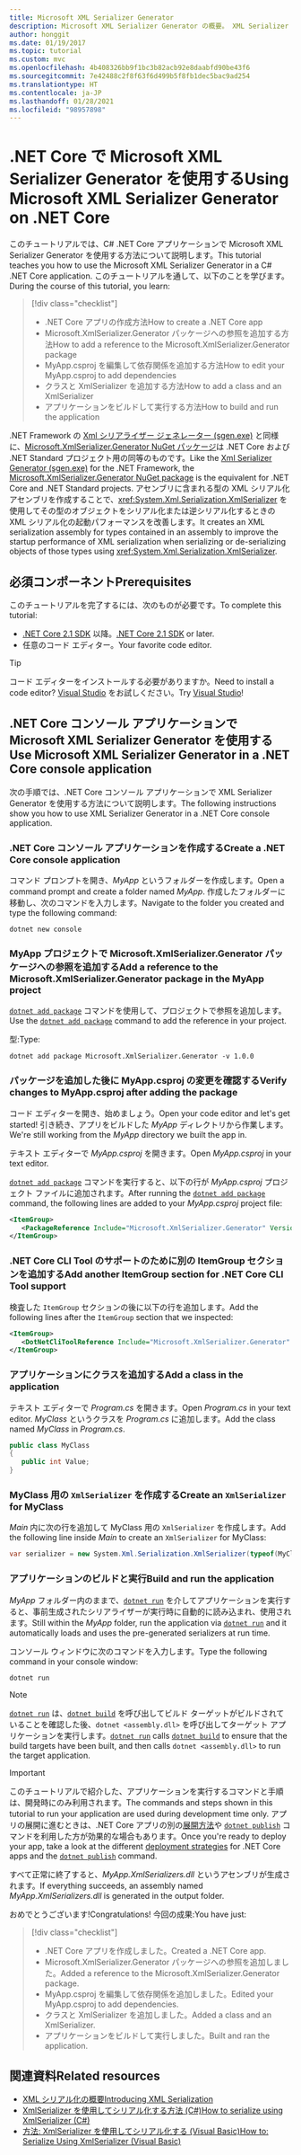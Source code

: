 ```yaml
---
title: Microsoft XML Serializer Generator
description: Microsoft XML Serializer Generator の概要。 XML Serializer Generator を使用して、プロジェクトに格納される型のために XML シリアル化アセンブリを生成します。
author: honggit
ms.date: 01/19/2017
ms.topic: tutorial
ms.custom: mvc
ms.openlocfilehash: 4b408326bb9f1bc3b82acb92e8daabfd90be43f6
ms.sourcegitcommit: 7e42488c2f8f63f6d499b5f8fb1dec5bac9ad254
ms.translationtype: HT
ms.contentlocale: ja-JP
ms.lasthandoff: 01/28/2021
ms.locfileid: "98957898"
---
```

# <a name="using-microsoft-xml-serializer-generator-on-net-core"></a><span data-ttu-id="a8d70-104">.NET Core で Microsoft XML Serializer Generator を使用する</span><span class="sxs-lookup"><span data-stu-id="a8d70-104">Using Microsoft XML Serializer Generator on .NET Core</span></span>

<span data-ttu-id="a8d70-105">このチュートリアルでは、C# .NET Core アプリケーションで Microsoft XML Serializer Generator を使用する方法について説明します。</span><span class="sxs-lookup"><span data-stu-id="a8d70-105">This tutorial teaches you how to use the Microsoft XML Serializer Generator in a C# .NET Core application.</span></span> <span data-ttu-id="a8d70-106">このチュートリアルを通して、以下のことを学びます。</span><span class="sxs-lookup"><span data-stu-id="a8d70-106">During the course of this tutorial, you learn:</span></span>

> [!div class="checklist"]
>
> - <span data-ttu-id="a8d70-107">.NET Core アプリの作成方法</span><span class="sxs-lookup"><span data-stu-id="a8d70-107">How to create a .NET Core app</span></span>
> - <span data-ttu-id="a8d70-108">Microsoft.XmlSerializer.Generator パッケージへの参照を追加する方法</span><span class="sxs-lookup"><span data-stu-id="a8d70-108">How to add a reference to the Microsoft.XmlSerializer.Generator package</span></span>
> - <span data-ttu-id="a8d70-109">MyApp.csproj を編集して依存関係を追加する方法</span><span class="sxs-lookup"><span data-stu-id="a8d70-109">How to edit your MyApp.csproj to add dependencies</span></span>
> - <span data-ttu-id="a8d70-110">クラスと XmlSerializer を追加する方法</span><span class="sxs-lookup"><span data-stu-id="a8d70-110">How to add a class and an XmlSerializer</span></span>
> - <span data-ttu-id="a8d70-111">アプリケーションをビルドして実行する方法</span><span class="sxs-lookup"><span data-stu-id="a8d70-111">How to build and run the application</span></span>

<span data-ttu-id="a8d70-112">.NET Framework の [Xml シリアライザー ジェネレーター (sgen.exe)](../../standard/serialization/xml-serializer-generator-tool-sgen-exe.md) と同様に、[Microsoft.XmlSerializer.Generator NuGet パッケージ](https://www.nuget.org/packages/Microsoft.XmlSerializer.Generator)は .NET Core および .NET Standard プロジェクト用の同等のものです。</span><span class="sxs-lookup"><span data-stu-id="a8d70-112">Like the [Xml Serializer Generator (sgen.exe)](../../standard/serialization/xml-serializer-generator-tool-sgen-exe.md) for the .NET Framework, the [Microsoft.XmlSerializer.Generator NuGet package](https://www.nuget.org/packages/Microsoft.XmlSerializer.Generator) is the equivalent for .NET Core and .NET Standard projects.</span></span> <span data-ttu-id="a8d70-113">アセンブリに含まれる型の XML シリアル化アセンブリを作成することで、<xref:System.Xml.Serialization.XmlSerializer> を使用してその型のオブジェクトをシリアル化または逆シリアル化するときの XML シリアル化の起動パフォーマンスを改善します。</span><span class="sxs-lookup"><span data-stu-id="a8d70-113">It creates an XML serialization assembly for types contained in an assembly to improve the startup performance of XML serialization when serializing or de-serializing objects of those types using <xref:System.Xml.Serialization.XmlSerializer>.</span></span>

## <a name="prerequisites"></a><span data-ttu-id="a8d70-114">必須コンポーネント</span><span class="sxs-lookup"><span data-stu-id="a8d70-114">Prerequisites</span></span>

<span data-ttu-id="a8d70-115">このチュートリアルを完了するには、次のものが必要です。</span><span class="sxs-lookup"><span data-stu-id="a8d70-115">To complete this tutorial:</span></span>

- <span data-ttu-id="a8d70-116">[.NET Core 2.1 SDK](https://dotnet.microsoft.com/download) 以降。</span><span class="sxs-lookup"><span data-stu-id="a8d70-116">[.NET Core 2.1 SDK](https://dotnet.microsoft.com/download) or later.</span></span>
- <span data-ttu-id="a8d70-117">任意のコード エディター。</span><span class="sxs-lookup"><span data-stu-id="a8d70-117">Your favorite code editor.</span></span>

> [!TIP]
> <span data-ttu-id="a8d70-118">コード エディターをインストールする必要がありますか。</span><span class="sxs-lookup"><span data-stu-id="a8d70-118">Need to install a code editor?</span></span> <span data-ttu-id="a8d70-119">[Visual Studio](https://aka.ms/vsdownload?utm_source=mscom&utm_campaign=msdocs) をお試しください。</span><span class="sxs-lookup"><span data-stu-id="a8d70-119">Try [Visual Studio](https://aka.ms/vsdownload?utm_source=mscom&utm_campaign=msdocs)!</span></span>

## <a name="use-microsoft-xml-serializer-generator-in-a-net-core-console-application"></a><span data-ttu-id="a8d70-120">.NET Core コンソール アプリケーションで Microsoft XML Serializer Generator を使用する</span><span class="sxs-lookup"><span data-stu-id="a8d70-120">Use Microsoft XML Serializer Generator in a .NET Core console application</span></span>

<span data-ttu-id="a8d70-121">次の手順では、.NET Core コンソール アプリケーションで XML Serializer Generator を使用する方法について説明します。</span><span class="sxs-lookup"><span data-stu-id="a8d70-121">The following instructions show you how to use XML Serializer Generator in a .NET Core console application.</span></span>

### <a name="create-a-net-core-console-application"></a><span data-ttu-id="a8d70-122">.NET Core コンソール アプリケーションを作成する</span><span class="sxs-lookup"><span data-stu-id="a8d70-122">Create a .NET Core console application</span></span>

<span data-ttu-id="a8d70-123">コマンド プロンプトを開き、*MyApp* というフォルダーを作成します。</span><span class="sxs-lookup"><span data-stu-id="a8d70-123">Open a command prompt and create a folder named *MyApp*.</span></span> <span data-ttu-id="a8d70-124">作成したフォルダーに移動し、次のコマンドを入力します。</span><span class="sxs-lookup"><span data-stu-id="a8d70-124">Navigate to the folder you created and type the following command:</span></span>

```dotnetcli
dotnet new console
```

### <a name="add-a-reference-to-the-microsoftxmlserializergenerator-package-in-the-myapp-project"></a><span data-ttu-id="a8d70-125">MyApp プロジェクトで Microsoft.XmlSerializer.Generator パッケージへの参照を追加する</span><span class="sxs-lookup"><span data-stu-id="a8d70-125">Add a reference to the Microsoft.XmlSerializer.Generator package in the MyApp project</span></span>

<span data-ttu-id="a8d70-126">[`dotnet add package`](../tools/dotnet-add-package.md) コマンドを使用して、プロジェクトで参照を追加します。</span><span class="sxs-lookup"><span data-stu-id="a8d70-126">Use the [`dotnet add package`](../tools/dotnet-add-package.md) command to add the reference in your project.</span></span>

<span data-ttu-id="a8d70-127">型:</span><span class="sxs-lookup"><span data-stu-id="a8d70-127">Type:</span></span>

```dotnetcli
dotnet add package Microsoft.XmlSerializer.Generator -v 1.0.0
```

### <a name="verify-changes-to-myappcsproj-after-adding-the-package"></a><span data-ttu-id="a8d70-128">パッケージを追加した後に MyApp.csproj の変更を確認する</span><span class="sxs-lookup"><span data-stu-id="a8d70-128">Verify changes to MyApp.csproj after adding the package</span></span>

<span data-ttu-id="a8d70-129">コード エディターを開き、始めましょう。</span><span class="sxs-lookup"><span data-stu-id="a8d70-129">Open your code editor and let's get started!</span></span> <span data-ttu-id="a8d70-130">引き続き、アプリをビルドした *MyApp* ディレクトリから作業します。</span><span class="sxs-lookup"><span data-stu-id="a8d70-130">We're still working from the *MyApp* directory we built the app in.</span></span>

<span data-ttu-id="a8d70-131">テキスト エディターで *MyApp.csproj* を開きます。</span><span class="sxs-lookup"><span data-stu-id="a8d70-131">Open *MyApp.csproj* in your text editor.</span></span>

<span data-ttu-id="a8d70-132">[`dotnet add package`](../tools/dotnet-add-package.md) コマンドを実行すると、以下の行が *MyApp.csproj* プロジェクト ファイルに追加されます。</span><span class="sxs-lookup"><span data-stu-id="a8d70-132">After running the [`dotnet add package`](../tools/dotnet-add-package.md) command, the following lines are added to your *MyApp.csproj* project file:</span></span>

 ```xml
 <ItemGroup>
    <PackageReference Include="Microsoft.XmlSerializer.Generator" Version="1.0.0" />
 </ItemGroup>
 ```

### <a name="add-another-itemgroup-section-for-net-core-cli-tool-support"></a><span data-ttu-id="a8d70-133">.NET Core CLI Tool のサポートのために別の ItemGroup セクションを追加する</span><span class="sxs-lookup"><span data-stu-id="a8d70-133">Add another ItemGroup section for .NET Core CLI Tool support</span></span>

<span data-ttu-id="a8d70-134">検査した `ItemGroup` セクションの後に以下の行を追加します。</span><span class="sxs-lookup"><span data-stu-id="a8d70-134">Add the following lines after the `ItemGroup` section that we inspected:</span></span>

 ```xml
 <ItemGroup>
    <DotNetCliToolReference Include="Microsoft.XmlSerializer.Generator" Version="1.0.0" />
 </ItemGroup>
 ```

### <a name="add-a-class-in-the-application"></a><span data-ttu-id="a8d70-135">アプリケーションにクラスを追加する</span><span class="sxs-lookup"><span data-stu-id="a8d70-135">Add a class in the application</span></span>

<span data-ttu-id="a8d70-136">テキスト エディターで *Program.cs* を開きます。</span><span class="sxs-lookup"><span data-stu-id="a8d70-136">Open *Program.cs* in your text editor.</span></span> <span data-ttu-id="a8d70-137">*MyClass* というクラスを *Program.cs* に追加します。</span><span class="sxs-lookup"><span data-stu-id="a8d70-137">Add the class named *MyClass* in *Program.cs*.</span></span>

```csharp
public class MyClass
{
   public int Value;
}
```

### <a name="create-an-xmlserializer-for-myclass"></a><span data-ttu-id="a8d70-138">MyClass 用の `XmlSerializer` を作成する</span><span class="sxs-lookup"><span data-stu-id="a8d70-138">Create an `XmlSerializer` for MyClass</span></span>

<span data-ttu-id="a8d70-139">*Main* 内に次の行を追加して MyClass 用の `XmlSerializer` を作成します。</span><span class="sxs-lookup"><span data-stu-id="a8d70-139">Add the following line inside *Main* to create an `XmlSerializer` for MyClass:</span></span>

```csharp
var serializer = new System.Xml.Serialization.XmlSerializer(typeof(MyClass));
```

### <a name="build-and-run-the-application"></a><span data-ttu-id="a8d70-140">アプリケーションのビルドと実行</span><span class="sxs-lookup"><span data-stu-id="a8d70-140">Build and run the application</span></span>

<span data-ttu-id="a8d70-141">*MyApp* フォルダー内のままで、[`dotnet run`](../tools/dotnet-run.md) を介してアプリケーションを実行すると、事前生成されたシリアライザーが実行時に自動的に読み込まれ、使用されます。</span><span class="sxs-lookup"><span data-stu-id="a8d70-141">Still within the *MyApp* folder, run the application via [`dotnet run`](../tools/dotnet-run.md) and it automatically loads and uses the pre-generated serializers at run time.</span></span>

<span data-ttu-id="a8d70-142">コンソール ウィンドウに次のコマンドを入力します。</span><span class="sxs-lookup"><span data-stu-id="a8d70-142">Type the following command in your console window:</span></span>

```dotnetcli
dotnet run
```

> [!NOTE]
> <span data-ttu-id="a8d70-143">[`dotnet run`](../tools/dotnet-run.md) は、[`dotnet build`](../tools/dotnet-build.md) を呼び出してビルド ターゲットがビルドされていることを確認した後、`dotnet <assembly.dll>` を呼び出してターゲット アプリケーションを実行します。</span><span class="sxs-lookup"><span data-stu-id="a8d70-143">[`dotnet run`](../tools/dotnet-run.md) calls [`dotnet build`](../tools/dotnet-build.md) to ensure that the build targets have been built, and then calls `dotnet <assembly.dll>` to run the target application.</span></span>

> [!IMPORTANT]
> <span data-ttu-id="a8d70-144">このチュートリアルで紹介した、アプリケーションを実行するコマンドと手順は、開発時にのみ利用されます。</span><span class="sxs-lookup"><span data-stu-id="a8d70-144">The commands and steps shown in this tutorial to run your application are used during development time only.</span></span> <span data-ttu-id="a8d70-145">アプリの展開に進むときは、.NET Core アプリの別の[展開方法](../deploying/index.md)や [`dotnet publish`](../tools/dotnet-publish.md) コマンドを利用した方が効果的な場合もあります。</span><span class="sxs-lookup"><span data-stu-id="a8d70-145">Once you're ready to deploy your app, take a look at the different [deployment strategies](../deploying/index.md) for .NET Core apps and the [`dotnet publish`](../tools/dotnet-publish.md) command.</span></span>

<span data-ttu-id="a8d70-146">すべて正常に終了すると、*MyApp.XmlSerializers.dll* というアセンブリが生成されます。</span><span class="sxs-lookup"><span data-stu-id="a8d70-146">If everything succeeds, an assembly named *MyApp.XmlSerializers.dll* is generated in the output folder.</span></span>

<span data-ttu-id="a8d70-147">おめでとうございます!</span><span class="sxs-lookup"><span data-stu-id="a8d70-147">Congratulations!</span></span> <span data-ttu-id="a8d70-148">今回の成果:</span><span class="sxs-lookup"><span data-stu-id="a8d70-148">You have just:</span></span>
> [!div class="checklist"]
>
> - <span data-ttu-id="a8d70-149">.NET Core アプリを作成しました。</span><span class="sxs-lookup"><span data-stu-id="a8d70-149">Created a .NET Core app.</span></span>
> - <span data-ttu-id="a8d70-150">Microsoft.XmlSerializer.Generator パッケージへの参照を追加しました。</span><span class="sxs-lookup"><span data-stu-id="a8d70-150">Added a reference to the Microsoft.XmlSerializer.Generator package.</span></span>
> - <span data-ttu-id="a8d70-151">MyApp.csproj を編集して依存関係を追加しました。</span><span class="sxs-lookup"><span data-stu-id="a8d70-151">Edited your MyApp.csproj to add dependencies.</span></span>
> - <span data-ttu-id="a8d70-152">クラスと XmlSerializer を追加しました。</span><span class="sxs-lookup"><span data-stu-id="a8d70-152">Added a class and an XmlSerializer.</span></span>
> - <span data-ttu-id="a8d70-153">アプリケーションをビルドして実行しました。</span><span class="sxs-lookup"><span data-stu-id="a8d70-153">Built and ran the application.</span></span>

## <a name="related-resources"></a><span data-ttu-id="a8d70-154">関連資料</span><span class="sxs-lookup"><span data-stu-id="a8d70-154">Related resources</span></span>

- [<span data-ttu-id="a8d70-155">XML シリアル化の概要</span><span class="sxs-lookup"><span data-stu-id="a8d70-155">Introducing XML Serialization</span></span>](../../standard/serialization/introducing-xml-serialization.md)
- [<span data-ttu-id="a8d70-156">XmlSerializer を使用してシリアル化する方法 (C#)</span><span class="sxs-lookup"><span data-stu-id="a8d70-156">How to serialize using XmlSerializer (C#)</span></span>](../../standard/linq/serialize-xmlserializer.md)
- [<span data-ttu-id="a8d70-157">方法: XmlSerializer を使用してシリアル化する (Visual Basic)</span><span class="sxs-lookup"><span data-stu-id="a8d70-157">How to: Serialize Using XmlSerializer (Visual Basic)</span></span>](../../standard/linq/serialize-xmlserializer.md)
